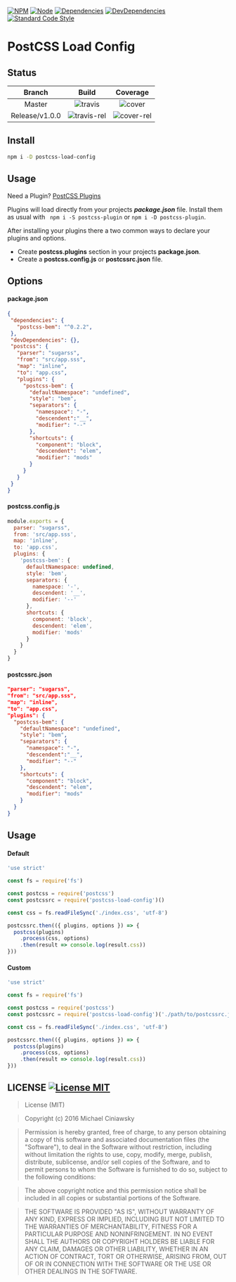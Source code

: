 [![NPM][npm]][npm-url]
[![Node][node]][node-url]
[![Dependencies][deps]][deps-url]
[![DevDependencies][devdeps]][devdeps-url]
[![Standard Code Style][style]][style-url]

# PostCSS Load Config

## Status

| Branch               | Build                     | Coverage                 |
|:--------------------:|:-------------------------:|:------------------------:|
|  Master              | ![travis]                 | ![cover]                 |
|  Release/v1.0.0      | ![travis-rel]             | ![cover-rel]             |

## Install

```bash
npm i -D postcss-load-config
```

## Usage

Need a Plugin? [PostCSS Plugins](https://postcss.parts)

Plugins will load directly from your projects ***package.json*** file.
Install them as usual with ``` npm i -S postcss-plugin``` or ``` npm i -D postcss-plugin ```.

After installing your plugins there a two common ways to declare your plugins and options.

- Create **postcss.plugins** section in your projects **package.json**.
- Create a **postcss.config.js**  or  **postcssrc.json** file.

## Options

#### package.json

```json
{
 "dependencies": {
   "postcss-bem": "^0.2.2",
 },
 "devDependencies": {},
 "postcss": {
   "parser": "sugarss",
   "from": "src/app.sss",
   "map": "inline",
   "to": "app.css",
   "plugins": {
     "postcss-bem": {
       "defaultNamespace": "undefined",
       "style": "bem",
       "separators": {
         "namespace": "-",
         "descendent":"__",
         "modifier": "--"
       },
       "shortcuts": {
         "component": "block",
         "descendent": "elem",
         "modifier": "mods"
       }
     }  
   }
 }
}
```

#### postcss.config.js

```js
module.exports = {
  parser: "sugarss",
  from: 'src/app.sss',
  map: 'inline',
  to: 'app.css',
  plugins: {
    'postcss-bem': {
      defaultNamespace: undefined,
      style: 'bem',
      separators: {
        namespace: '-',
        descendent: '__',
        modifier: '--'
      },
      shortcuts: {
        component: 'block',
        descendent: 'elem',
        modifier: 'mods'
      }
    }
  }
}
```
#### postcssrc.json

```json
"parser": "sugarss",
"from": "src/app.sss",
"map": "inline",
"to": "app.css",
"plugins": {
  "postcss-bem": {
    "defaultNamespace": "undefined",
    "style": "bem",
    "separators": {
      "namespace": "-",
      "descendent":"__",
      "modifier": "--"
    },
    "shortcuts": {
      "component": "block",
      "descendent": "elem",
      "modifier": "mods"
    }
  }
}
```

## Usage
#### Default

```js
'use strict'

const fs = require('fs')

const postcss = require('postcss')
const postcssrc = require('postcss-load-config')()

const css = fs.readFileSync('./index.css', 'utf-8')

postcssrc.then(({ plugins, options }) => {
  postcss(plugins)
    .process(css, options)
    .then(result => console.log(result.css))
}))
```

#### Custom

```js
'use strict'

const fs = require('fs')

const postcss = require('postcss')
const postcssrc = require('postcss-load-config')('./path/to/postcssrc.json')

const css = fs.readFileSync('./index.css', 'utf-8')

postcssrc.then(({ plugins, options }) => {
  postcss(plugins)
    .process(css, options)
    .then(result => console.log(result.css))
}))
```

## LICENSE [![License MIT][license]][license-url]

> License (MIT)

> Copyright (c) 2016 Michael Ciniawsky

> Permission is hereby granted, free of charge, to any person obtaining a copy
of this software and associated documentation files (the "Software"), to deal
in the Software without restriction, including without limitation the rights
to use, copy, modify, merge, publish, distribute, sublicense, and/or sell
copies of the Software, and to permit persons to whom the Software is
furnished to do so, subject to the following conditions:

> The above copyright notice and this permission notice shall be included in all
copies or substantial portions of the Software.

> THE SOFTWARE IS PROVIDED "AS IS", WITHOUT WARRANTY OF ANY KIND, EXPRESS OR
IMPLIED, INCLUDING BUT NOT LIMITED TO THE WARRANTIES OF MERCHANTABILITY,
FITNESS FOR A PARTICULAR PURPOSE AND NONINFRINGEMENT. IN NO EVENT SHALL THE
AUTHORS OR COPYRIGHT HOLDERS BE LIABLE FOR ANY CLAIM, DAMAGES OR OTHER
LIABILITY, WHETHER IN AN ACTION OF CONTRACT, TORT OR OTHERWISE, ARISING FROM,
OUT OF OR IN CONNECTION WITH THE SOFTWARE OR THE USE OR OTHER DEALINGS IN THE
SOFTWARE.

[npm]: https://img.shields.io/npm/v/postcss-load-config.svg
[npm-url]: https://npmjs.com/package/postcss-load-config

[node]: https://img.shields.io/node/v/gh-badges.svg?maxAge=2592000
[node-url]: https://nodejs.org

[deps]: https://david-dm.org/michael-ciniawsky/postcss-load-config.svg
[deps-url]: https://david-dm.org/michael-ciniawsky/postcss-load-config

[devdeps]: https://david-dm.org/michael-ciniawsky/postcss-load-config/dev-status.svg
[devdeps-url]: https://david-dm.org/michael-ciniawsky/postcss-load-config#info=devDependencies

[style]: https://img.shields.io/badge/code%20style-standard-yellow.svg
[style-url]: http://standardjs.com/

[travis]: http://img.shields.io/travis/michael-ciniawsky/postcss-load-config.svg
[travis-url]: https://travis-ci.org/michael-ciniawsky/postcss-load-config

[travis-rel]: http://img.shields.io/travis/michael-ciniawsky/postcss-load-config.svg?branch=release/1.0.0
[travis-rel-url]:https://travis-ci.org/michael-ciniawsky/postcss-load-config?branch=release/1.0.0

[travis-dev]: http://img.shields.io/travis/michael-ciniawsky/postcss-load-config.svg?branch=develop
[travis-dev-url]: https://travis-ci.org/michael-ciniawsky/postcss-load-config?branch=develop

[cover]: https://coveralls.io/repos/github/michael-ciniawsky/postcss-load-config/badge.svg?branch=master
[cover-url]: https://coveralls.io/github/michael-ciniawsky/postcss-load-config?branch=master

[cover-rel]: https://coveralls.io/repos/github/michael-ciniawsky/postcss-load-config/badge.svg?branch=release/1.0.0
[cover-rel-url]: https://coveralls.io/github/michael-ciniawsky/postcss-load-config?branch=release/1.0.0

[cover-dev]: https://coveralls.io/repos/github/michael-ciniawsk/postcss-load-config/badge.svg?branch=develop
[cover-dev-url]: https://coveralls.io/github/michael-ciniawsky/postcss-load-config?branch=develop

[license]: https://img.shields.io/github/license/michael-ciniawsky/postcss-load-config.svg
[license-url]: https://raw.githubusercontent.com/michael-ciniawsky/postcss-load-config/master/LICENSE
